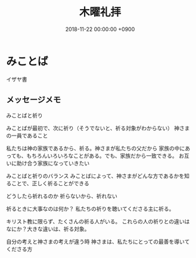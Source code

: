 ﻿---
layout: post
title:  木曜礼拝
date:   2018-11-22 00:00:00 +0900
categories: jekyll update
tags:
- jekyll
---

# みことば
イザヤ書

## メッセージメモ
みことばと祈り

みことばが最初で、次に祈り（そうでないと、祈る対象がわからない）
神さまの一員であること

私たちは神の家族であるから、祈る。神さまが私たちの父だから
家族の中にあっても、もちろんいろいろなことがある。でも、家族だから一致できる。
お互いに助け合う家族になっていきたい

みことばと祈りのバランス
みことばによって、神さまがどんな方であるかを知ることで、正しく祈ることができる

どうしたら祈れるのか
祈らないから、祈れない

祈るときに大事なのは何か？
私たちの祈りを聴いてくださる主に祈る。

キリスト教に限らず、たくさんの祈る人がいる。
これらの人の祈りとの違いはなにか？大きな違いは、祈る対象。

自分の考えと神さまの考えが違う時
神さまは、私たちにとっての最善を導いてくださる方


